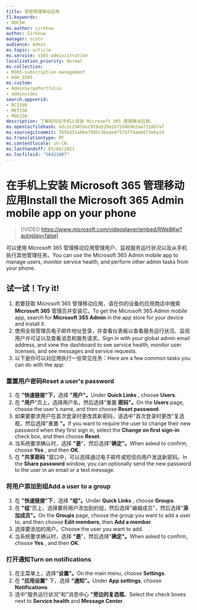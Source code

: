 ```yaml
---
title: 获取管理移动应用
f1.keywords:
- NOCSH
ms.author: sirkkuw
author: Sirkkuw
manager: scotv
audience: Admin
ms.topic: article
ms.service: o365-administration
localization_priority: Normal
ms.collection:
- M365-subscription-management
- Adm_O365
ms.custom:
- AdminSurgePortfolio
- adminvideo
search.appverid:
- BCS160
- MET150
- MOE150
description: 了解如何在手机上安装 Microsoft 365 管理移动应用。
ms.openlocfilehash: 43c2c2905dec978a520e2bf2d4b9b2aa7318b7a7
ms.sourcegitcommit: 355bd51ab6a79d5c36a4e4f57df74ae6873eba19
ms.translationtype: MT
ms.contentlocale: zh-CN
ms.lasthandoff: 03/04/2021
ms.locfileid: "50423007"
---
```

# <a name="install-the-microsoft-365-admin-mobile-app-on-your-phone"></a><span data-ttu-id="9b876-103">在手机上安装 Microsoft 365 管理移动应用</span><span class="sxs-lookup"><span data-stu-id="9b876-103">Install the Microsoft 365 Admin mobile app on your phone</span></span>

> [!VIDEO https://www.microsoft.com/videoplayer/embed/RWe8Kw?autoplay=false]

<span data-ttu-id="9b876-104">可以使用 Microsoft 365 管理移动应用管理用户、监视服务运行状况以及从手机执行其他管理任务。</span><span class="sxs-lookup"><span data-stu-id="9b876-104">You can use the Microsoft 365 Admin mobile app to manage users, monitor service health, and perform other admin tasks from your phone.</span></span>

## <a name="try-it"></a><span data-ttu-id="9b876-105">试一试！</span><span class="sxs-lookup"><span data-stu-id="9b876-105">Try it!</span></span>

1. <span data-ttu-id="9b876-106">若要获取 Microsoft 365 管理移动应用，请在你的设备的应用商店中搜索  **Microsoft 365**  管理员并安装它。</span><span class="sxs-lookup"><span data-stu-id="9b876-106">To get the Microsoft 365 Admin mobile app, search for  **Microsoft 365 Admin**  in the app store for your device and install it.</span></span>
2. <span data-ttu-id="9b876-107">使用全局管理员电子邮件地址登录，并查看仪表板以查看服务运行状况、监视用户许可证以及查看消息和服务请求。</span><span class="sxs-lookup"><span data-stu-id="9b876-107">Sign in with your global admin email address, and view the dashboard to see service health, monitor user licenses, and see messages and service requests.</span></span>
3. <span data-ttu-id="9b876-108">以下是你可以对应用执行一些常见任务：</span><span class="sxs-lookup"><span data-stu-id="9b876-108">Here are a few common tasks you can do with the app:</span></span>

### <a name="reset-a-users-password"></a><span data-ttu-id="9b876-109">重置用户密码</span><span class="sxs-lookup"><span data-stu-id="9b876-109">Reset a user's password</span></span>

1. <span data-ttu-id="9b876-110">在 **"快速链接"下**，选择 **"用户"。**</span><span class="sxs-lookup"><span data-stu-id="9b876-110">Under  **Quick Links** , choose  **Users**.</span></span>
2. <span data-ttu-id="9b876-111">在 **"用户**"页上，选择用户名，然后选择"重置 **密码"。**</span><span class="sxs-lookup"><span data-stu-id="9b876-111">On the  **Users**  page, choose the user's name, and then choose  **Reset password**.</span></span>
3. <span data-ttu-id="9b876-112">如果要要求用户在首次登录时更改其新密码，请选中"首次登录时更改"复选框，然后选择"重置 **"。**</span><span class="sxs-lookup"><span data-stu-id="9b876-112">If you want to require the user to change their new password when they first sign in, select the  **Change on first sign-in**  check box, and then choose  **Reset**.</span></span>
4. <span data-ttu-id="9b876-113">当系统要求确认时，选择 **"是**"，然后选择"**确定"。**</span><span class="sxs-lookup"><span data-stu-id="9b876-113">When asked to confirm, choose  **Yes** , and then  **OK**.</span></span>
5. <span data-ttu-id="9b876-114">在  **"共享密码**  "窗口中，可以选择通过电子邮件或短信向用户发送新密码。</span><span class="sxs-lookup"><span data-stu-id="9b876-114">In the  **Share password**  window, you can optionally send the new password to the user in an email or a text message.</span></span>

### <a name="add-a-user-to-a-group"></a><span data-ttu-id="9b876-115">将用户添加到组</span><span class="sxs-lookup"><span data-stu-id="9b876-115">Add a user to a group</span></span>

1. <span data-ttu-id="9b876-116">在 **"快速链接"下**，选择 **"组"。**</span><span class="sxs-lookup"><span data-stu-id="9b876-116">Under  **Quick Links** , choose  **Groups**.</span></span>
2. <span data-ttu-id="9b876-117">在 **"组**"页上，选择要将用户添加到的组，然后选择"编辑成员"，然后选择"**添加成员"。**</span><span class="sxs-lookup"><span data-stu-id="9b876-117">On the  **Groups**  page, choose the group you want to add a user to, and then choose  **Edit members**, then  **Add a member**.</span></span>
3. <span data-ttu-id="9b876-118">选择要添加的用户。</span><span class="sxs-lookup"><span data-stu-id="9b876-118">Choose the user you want to add.</span></span>
4. <span data-ttu-id="9b876-119">当系统要求确认时，选择 **"是**"，然后选择"**确定"。**</span><span class="sxs-lookup"><span data-stu-id="9b876-119">When asked to confirm, choose  **Yes** , and then  **OK**.</span></span>

### <a name="turn-on-notifications"></a><span data-ttu-id="9b876-120">打开通知</span><span class="sxs-lookup"><span data-stu-id="9b876-120">Turn on notifications</span></span>

1. <span data-ttu-id="9b876-121">在主菜单上，选择"**设置"。**</span><span class="sxs-lookup"><span data-stu-id="9b876-121">On the main menu, choose  **Settings**.</span></span>
2. <span data-ttu-id="9b876-122">在 **"应用设置"** 下，选择 **"通知"。**</span><span class="sxs-lookup"><span data-stu-id="9b876-122">Under  **App settings**, choose  **Notifications**.</span></span>
3. <span data-ttu-id="9b876-123">选中"服务运行状况"和"消息中心 **"旁边的复选框**。</span><span class="sxs-lookup"><span data-stu-id="9b876-123">Select the check boxes next to  **Service health**  and  **Message Center**.</span></span>